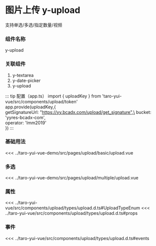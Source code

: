 
# 图片上传 y-upload

支持单选/多选/指定数量/视频

### 组件名称

y-upload

### 关联组件

1. y-textarea
2. y-date-picker
3. y-upload

::: tip 配置（app.ts）
import { uploadKey } from 'taro-yui-vue/src/components/upload/token'\
app.provide(uploadKey,{\
  getSignatureUrl: "https://yy.bcadx.com/upload/get_signature",\
  bucket: 'yyres-bcadx-com',\
  operator: 'lmm2019'\
})
:::

### 基础用法

<ClientOnly>
  <demo-block url="/pages/upload/basic/upload">
<<< ../taro-yui-vue-demo/src/pages/upload/basic/upload.vue
  </demo-block>
</ClientOnly>

### 多选

<ClientOnly>
  <demo-block url="/pages/upload/multiple/upload">
<<< ../taro-yui-vue-demo/src/pages/upload/multiple/upload.vue
  </demo-block>
</ClientOnly>

### 属性

<<< ../taro-yui-vue/src/components/upload/types/upload.d.ts#UploadTypeEnum
<<< ../taro-yui-vue/src/components/upload/types/upload.d.ts#props

### 事件

<<< ../taro-yui-vue/src/components/upload/types/upload.d.ts#events
